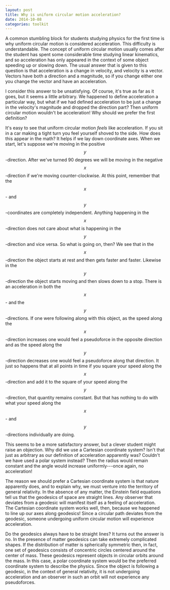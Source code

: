 ```yaml
---
layout: post
title: Why is uniform circular motion acceleration?
date: 2014-10-08
categories: toolkit
---
```


A common stumbling block for students studying physics for the first time is
why uniform circular motion is considered acceleration.  This difficulty is
understandable.  The concept of uniform circular motion usually comes after
the student has spent some considerable time studying linear kinematics, and
so acceleration has only appeared in the context of some object speeding up
or slowing down.  The usual answer that is given to this question is that
acceleration is a change in velocity, and velocity is a vector.  Vectors
have both a direction and a magnitude, so if you change either one you
change the vector and have an acceleration.  

I consider this answer to be unsatisfying.  Of course, it's true as far as
it goes, but it seems a little arbitrary.  We happened to define
acceleration a particular way, but what if we had defined acceleration to be
just a change in the velocity's magnitude and dropped the direction part?
Then uniform circular motion wouldn't be acceleration!  Why should we prefer
the first definition?  

It's easy to see that uniform circular motion *feels* like acceleration.  If
you sit in a car making a tight turn you feel yourself shoved to the side.
How does this appear in the math?  It helps if we lay down coordinate axes.
When we start, let's suppose we're moving in the positive $$y$$-direction.
After we've turned 90 degrees we will be moving in the negative
$$x$$-direction if we're moving counter-clockwise.  At this point, remember
that the $$x$$- and $$y$$-coordinates are completely independent.  Anything
happening in the $$x$$-direction does not care about what is happening in
the $$y$$-direction and vice versa.  So what is going on, then?  We see that
in the $$x$$-direction the object starts at rest and then gets faster and
faster.  Likewise in the $$y$$-direction the object starts moving and then
slows down to a stop.  There is an acceleration in both the $$x$$- and the
$$y$$-directions.  If one were following along with this object, as the
speed along the $$x$$-direction increases one would feel a pseudoforce in
the opposite direction and as the speed along the $$y$$-direction decreases
one would feel a pseudoforce along that direction.  It just so happens that
at all points in time if you square your speed along the $$x$$-direction and
add it to the square of your speed along the $$y$$-direction, that quantity
remains constant.  But that has nothing to do with what your speed along the
$$x$$- and $$y$$-directions individually are doing. 

This seems to be a more satisfactory answer, but a clever student might
raise an objection.  Why did we use a Cartesian coordinate system?  Isn't
that just as arbitrary as our definition of acceleration apparently was?
Couldn't we have used a polar system instead?  Then the radius would remain
constant and the angle would increase uniformly---once again, no
acceleration!

The reason we should prefer a Cartesian coordinate system is that nature
apparently does, and to explain why, we must venture into the territory of
general relativity.  In the absence of any matter, the Einstein field
equations tell us that the geodesics of space are straight lines.  Any
observer that deviates from a geodesic will manifest itself as a feeling of
acceleration.  The Cartesian coordinate system works well, then, because we
happened to line up our axes along geodesics!  Since a circular path
deviates from the geodesic, someone undergoing uniform circular motion will
experience acceleration.

Do the geodesics always have to be straight lines?  It turns out the answer
is no.  In the presence of matter geodesics can take extremely complicated
shapes.  If the distribution of matter is spherically symmetric then, in
fact, one set of geodesics consists of concentric circles centered around
the center of mass.  These geodesics represent objects in circular orbits
around the mass.  In this case, a polar coordinate system would be the
preferred coordinate system to describe the physics.  Since the object is
following a geodesic, in the context of general relativity, it is not
undergoing acceleration and an observer in such an orbit will not experience
any pseudoforces.

